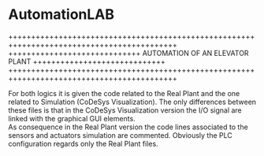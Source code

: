 # AutomationLAB
+++++++++++++++++++++++++++++++++++++++++++++++++++++++++++++++++++++++++++++++++++++++++++
+++++++++++++++++++++++++++++ AUTOMATION OF AN ELEVATOR PLANT +++++++++++++++++++++++++++++ 
+++++++++++++++++++++++++++++++++++++++++++++++++++++++++++++++++++++++++++++++++++++++++++

For both logics it is given the code related to the Real Plant and the one related to 
Simulation (CoDeSys Visualization). 
The only differences between these files is that in the CoDeSys Visualization version 
the I/O signal are linked with the graphical GUI elements.  
As consequence in the Real Plant version the code lines associated to the sensors and 
actuators simulation are commented. 
Obviously the PLC configuration regards only the Real Plant files. 

